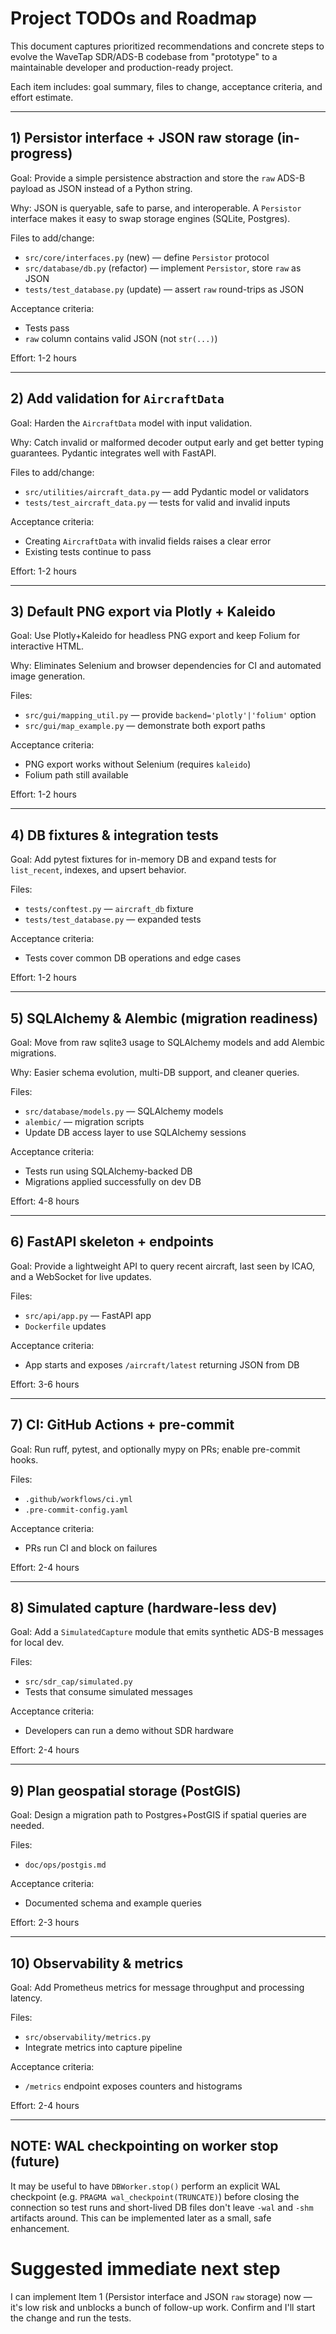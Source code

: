 # Project TODOs and Roadmap

This document captures prioritized recommendations and concrete steps to evolve the WaveTap SDR/ADS-B codebase from "prototype" to a maintainable developer and production-ready project.

Each item includes: goal summary, files to change, acceptance criteria, and effort estimate.

---

## 1) Persistor interface + JSON raw storage (in-progress)
Goal: Provide a simple persistence abstraction and store the `raw` ADS-B payload as JSON instead of a Python string.

Why: JSON is queryable, safe to parse, and interoperable. A `Persistor` interface makes it easy to swap storage engines (SQLite, Postgres).

Files to add/change:
- `src/core/interfaces.py` (new) — define `Persistor` protocol
- `src/database/db.py` (refactor) — implement `Persistor`, store `raw` as JSON
- `tests/test_database.py` (update) — assert `raw` round-trips as JSON

Acceptance criteria:
- Tests pass
- `raw` column contains valid JSON (not `str(...)`)

Effort: 1-2 hours

---

## 2) Add validation for `AircraftData`
Goal: Harden the `AircraftData` model with input validation.

Why: Catch invalid or malformed decoder output early and get better typing guarantees. Pydantic integrates well with FastAPI.

Files to add/change:
- `src/utilities/aircraft_data.py` — add Pydantic model or validators
- `tests/test_aircraft_data.py` — tests for valid and invalid inputs

Acceptance criteria:
- Creating `AircraftData` with invalid fields raises a clear error
- Existing tests continue to pass

Effort: 1-2 hours

---

## 3) Default PNG export via Plotly + Kaleido
Goal: Use Plotly+Kaleido for headless PNG export and keep Folium for interactive HTML.

Why: Eliminates Selenium and browser dependencies for CI and automated image generation.

Files:
- `src/gui/mapping_util.py` — provide `backend='plotly'|'folium'` option
- `src/gui/map_example.py` — demonstrate both export paths

Acceptance criteria:
- PNG export works without Selenium (requires `kaleido`)
- Folium path still available

Effort: 1-2 hours

---

## 4) DB fixtures & integration tests
Goal: Add pytest fixtures for in-memory DB and expand tests for `list_recent`, indexes, and upsert behavior.

Files:
- `tests/conftest.py` — `aircraft_db` fixture
- `tests/test_database.py` — expanded tests

Acceptance criteria:
- Tests cover common DB operations and edge cases

Effort: 1-2 hours

---

## 5) SQLAlchemy & Alembic (migration readiness)
Goal: Move from raw sqlite3 usage to SQLAlchemy models and add Alembic migrations.

Why: Easier schema evolution, multi-DB support, and cleaner queries.

Files:
- `src/database/models.py` — SQLAlchemy models
- `alembic/` — migration scripts
- Update DB access layer to use SQLAlchemy sessions

Acceptance criteria:
- Tests run using SQLAlchemy-backed DB
- Migrations applied successfully on dev DB

Effort: 4-8 hours

---

## 6) FastAPI skeleton + endpoints
Goal: Provide a lightweight API to query recent aircraft, last seen by ICAO, and a WebSocket for live updates.

Files:
- `src/api/app.py` — FastAPI app
- `Dockerfile` updates

Acceptance criteria:
- App starts and exposes `/aircraft/latest` returning JSON from DB

Effort: 3-6 hours

---

## 7) CI: GitHub Actions + pre-commit
Goal: Run ruff, pytest, and optionally mypy on PRs; enable pre-commit hooks.

Files:
- `.github/workflows/ci.yml`
- `.pre-commit-config.yaml`

Acceptance criteria:
- PRs run CI and block on failures

Effort: 2-4 hours

---

## 8) Simulated capture (hardware-less dev)
Goal: Add a `SimulatedCapture` module that emits synthetic ADS-B messages for local dev.

Files:
- `src/sdr_cap/simulated.py`
- Tests that consume simulated messages

Acceptance criteria:
- Developers can run a demo without SDR hardware

Effort: 2-4 hours

---

## 9) Plan geospatial storage (PostGIS)
Goal: Design a migration path to Postgres+PostGIS if spatial queries are needed.

Files:
- `doc/ops/postgis.md`

Acceptance criteria:
- Documented schema and example queries

Effort: 2-3 hours

---

## 10) Observability & metrics
Goal: Add Prometheus metrics for message throughput and processing latency.

Files:
- `src/observability/metrics.py`
- Integrate metrics into capture pipeline

Acceptance criteria:
- `/metrics` endpoint exposes counters and histograms

Effort: 2-4 hours

---

## NOTE: WAL checkpointing on worker stop (future)
It may be useful to have `DBWorker.stop()` perform an explicit WAL checkpoint (e.g. `PRAGMA wal_checkpoint(TRUNCATE)`) before closing the connection so test runs and short-lived DB files don't leave `-wal` and `-shm` artifacts around. This can be implemented later as a small, safe enhancement.


# Suggested immediate next step
I can implement Item 1 (Persistor interface and JSON `raw` storage) now — it's low risk and unblocks a bunch of follow-up work. Confirm and I'll start the change and run the tests.
